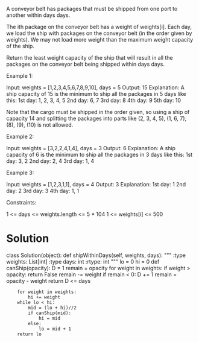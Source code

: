 A conveyor belt has packages that must be shipped from one port to another within days days.

The ith package on the conveyor belt has a weight of weights[i]. Each day, we load the ship with packages on the conveyor belt (in the order given by weights). We may not load more weight than the maximum weight capacity of the ship.

Return the least weight capacity of the ship that will result in all the packages on the conveyor belt being shipped within days days.

Example 1:

Input: weights = [1,2,3,4,5,6,7,8,9,10], days = 5
Output: 15
Explanation: A ship capacity of 15 is the minimum to ship all the packages in 5 days like this:
1st day: 1, 2, 3, 4, 5
2nd day: 6, 7
3rd day: 8
4th day: 9
5th day: 10

Note that the cargo must be shipped in the order given, so using a ship of capacity 14 and splitting the packages into parts like (2, 3, 4, 5), (1, 6, 7), (8), (9), (10) is not allowed.

Example 2:

Input: weights = [3,2,2,4,1,4], days = 3
Output: 6
Explanation: A ship capacity of 6 is the minimum to ship all the packages in 3 days like this:
1st day: 3, 2
2nd day: 2, 4
3rd day: 1, 4

Example 3:

Input: weights = [1,2,3,1,1], days = 4
Output: 3
Explanation:
1st day: 1
2nd day: 2
3rd day: 3
4th day: 1, 1

Constraints:

1 <= days <= weights.length <= 5 * 104
1 <= weights[i] <= 500

# Solution

class Solution(object):
    def shipWithinDays(self, weights, days):
        """
        :type weights: List[int]
        :type days: int
        :rtype: int
        """
        lo = 0
        hi = 0
        def canShip(opacity):
            D = 1
            remain = opacity
            for weight in weights:
                if weight > opacity:
                    return False
                remain -= weight
                if remain < 0:
                    D += 1
                    remain = opacity - weight
            return D <= days
        
        for weight in weights:
            hi += weight
        while lo < hi:
            mid = (lo + hi)//2
            if canShip(mid):
                hi = mid
            else:
                lo = mid + 1
        return lo

